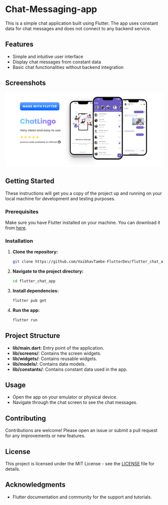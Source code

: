 # Chat-Messaging-app

This is a simple chat application built using Flutter. The app uses constant data for chat messages and does not connect to any backend service.

## Features

- Simple and intuitive user interface
- Display chat messages from constant data
- Basic chat functionalities without backend integration

## Screenshots

![Chat Screen](assets/images/chat_screen_screenshot.png)

## Getting Started

These instructions will get you a copy of the project up and running on your local machine for development and testing purposes.

### Prerequisites

Make sure you have Flutter installed on your machine. You can download it from [here](https://flutter.dev/docs/get-started/install).

### Installation

1. **Clone the repository:**

    ```bash
    git clone https://github.com/VaibhavTambe-FlutterDev/flutter_chat_app.git
    ```

2. **Navigate to the project directory:**

    ```bash
    cd flutter_chat_app
    ```

3. **Install dependencies:**

    ```bash
    flutter pub get
    ```

4. **Run the app:**

    ```bash
    flutter run
    ```

## Project Structure

- **lib/main.dart:** Entry point of the application.
- **lib/screens/**: Contains the screen widgets.
- **lib/widgets/**: Contains reusable widgets.
- **lib/models/**: Contains data models.
- **lib/constants/**: Contains constant data used in the app.

## Usage

- Open the app on your emulator or physical device.
- Navigate through the chat screen to see the chat messages.

## Contributing

Contributions are welcome! Please open an issue or submit a pull request for any improvements or new features.

## License

This project is licensed under the MIT License - see the [LICENSE](LICENSE) file for details.

## Acknowledgments

- Flutter documentation and community for the support and tutorials.


